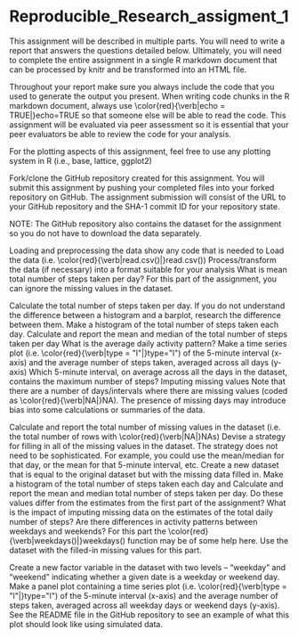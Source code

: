 # Reproducible_Research_assigment_1

This assignment will be described in multiple parts. You will need to write a report that answers the questions detailed below. Ultimately, you will need to complete the entire assignment in a single R markdown document that can be processed by knitr and be transformed into an HTML file.

Throughout your report make sure you always include the code that you used to generate the output you present. When writing code chunks in the R markdown document, always use \color{red}{\verb|echo = TRUE|}echo=TRUE so that someone else will be able to read the code. This assignment will be evaluated via peer assessment so it is essential that your peer evaluators be able to review the code for your analysis.

For the plotting aspects of this assignment, feel free to use any plotting system in R (i.e., base, lattice, ggplot2)

Fork/clone the GitHub repository created for this assignment. You will submit this assignment by pushing your completed files into your forked repository on GitHub. The assignment submission will consist of the URL to your GitHub repository and the SHA-1 commit ID for your repository state.

NOTE: The GitHub repository also contains the dataset for the assignment so you do not have to download the data separately.

Loading and preprocessing the data show any code that is needed to Load the data (i.e. \color{red}{\verb|read.csv()|}read.csv())
Process/transform the data (if necessary) into a format suitable for your analysis
What is mean total number of steps taken per day?
For this part of the assignment, you can ignore the missing values in the dataset.

Calculate the total number of steps taken per day. If you do not understand the difference between a histogram and a barplot, research the difference between them. Make a histogram of the total number of steps taken each day.
Calculate and report the mean and median of the total number of steps taken per day
What is the average daily activity pattern?
Make a time series plot (i.e. \color{red}{\verb|type = "l"|}type="l") of the 5-minute interval (x-axis) and the average number of steps taken, averaged across all days (y-axis)
Which 5-minute interval, on average across all the days in the dataset, contains the maximum number of steps?
Imputing missing values
Note that there are a number of days/intervals where there are missing values (coded as \color{red}{\verb|NA|}NA). The presence of missing days may introduce bias into some calculations or summaries of the data.

Calculate and report the total number of missing values in the dataset (i.e. the total number of rows with \color{red}{\verb|NA|}NAs)
Devise a strategy for filling in all of the missing values in the dataset. The strategy does not need to be sophisticated. For example, you could use the mean/median for that day, or the mean for that 5-minute interval, etc.
Create a new dataset that is equal to the original dataset but with the missing data filled in.
Make a histogram of the total number of steps taken each day and Calculate and report the mean and median total number of steps taken per day. Do these values differ from the estimates from the first part of the assignment? What is the impact of imputing missing data on the estimates of the total daily number of steps?
Are there differences in activity patterns between weekdays and weekends?
For this part the \color{red}{\verb|weekdays()|}weekdays() function may be of some help here. Use the dataset with the filled-in missing values for this part.

Create a new factor variable in the dataset with two levels – “weekday” and “weekend” indicating whether a given date is a weekday or weekend day.
Make a panel plot containing a time series plot (i.e. \color{red}{\verb|type = "l"|}type="l") of the 5-minute interval (x-axis) and the average number of steps taken, averaged across all weekday days or weekend days (y-axis). See the README file in the GitHub repository to see an example of what this plot should look like using simulated data.
